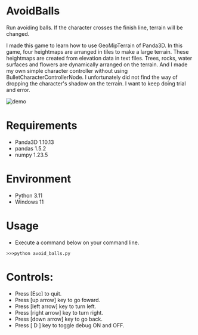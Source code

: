 # AvoidBalls

Run avoiding balls. If the character crosses the finish line, terrain will be changed.

I made this game to learn how to use GeoMipTerrain of Panda3D. In this game, four heightmaps are arranged in tiles to make a large terrain. These heightmaps are created from elevation data in text files. Trees, rocks, water surfaces and flowers are dynamically arranged on the terrain. And I made my own simple character controller without using BulletCharacterControllerNode.  I unfortunately did not find the way of dropping the character's shadow on the terrain. I want to keep doing trial and error.

![demo](https://github.com/taKana671/AvoidBalls/assets/48859041/ab0f561e-7f6f-468f-b9cd-c16db2699bb7)

# Requirements
* Panda3D 1.10.13
* pandas 1.5.2
* numpy 1.23.5

# Environment
* Python 3.11
* Windows 11

# Usage
* Execute a command below on your command line.
```
>>>python avoid_balls.py
```

# Controls:
* Press [Esc] to quit.
* Press [up arrow] key to go foward.
* Press [left arrow] key to turn left.
* Press [right arrow] key to turn right.
* Press [down arrow] key to go back.
* Press [ D ] key to toggle debug ON and OFF.
